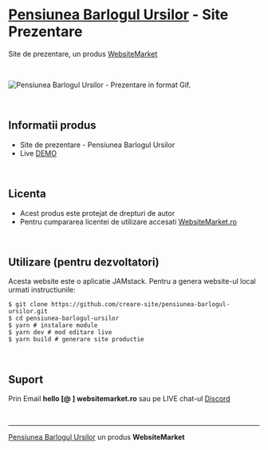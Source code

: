 ﻿# [Pensiunea Barlogul Ursilor](https://websitemarket.ro/creare-site/pensiuni/barlogul-ursilor-lepsa/) - Site Prezentare

Site de prezentare, un produs [WebsiteMarket](https://websitemarket.ro)

<br />

![Pensiunea Barlogul Ursilor - Prezentare in format Gif.](https://raw.githubusercontent.com/creare-site/static/master/produse/pensiunea-barlogul-ursilor-intro.gif)

<br />

## Informatii produs

- Site de prezentare - Pensiunea Barlogul Ursilor
- Live [DEMO](https://pensiunea-barlogul-ursilor.websitemarket.ro)
 
<br />

## Licenta

- Acest produs este protejat de drepturi de autor
- Pentru cumpararea licentei de utilizare accesati [WebsiteMarket.ro](https://websitemarket.ro)

<br />

## Utilizare (pentru dezvoltatori)

Acesta website este o aplicatie JAMstack. Pentru a genera website-ul local urmati instructiunile:

```
$ git clone https://github.com/creare-site/pensiunea-barlogul-ursilor.git
$ cd pensiunea-barlogul-ursilor
$ yarn # instalare module
$ yarn dev # mod editare live
$ yarn build # generare site productie
```

<br />

## Suport

Prin Email **hello [@ ] websitemarket.ro** sau pe LIVE chat-ul [Discord](https://discord.gg/MFRQmAk)

<br />

---
[Pensiunea Barlogul Ursilor](https://websitemarket.ro/creare-site/pensiuni/barlogul-ursilor-lepsa/) un produs **WebsiteMarket**

